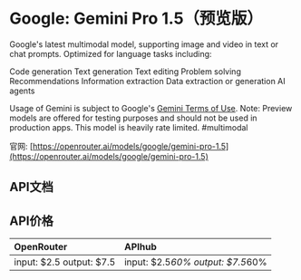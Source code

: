 # Google: Gemini Pro 1.5（预览版）

Google's latest multimodal model, supporting image and video in text or chat prompts.
Optimized for language tasks including:

Code generation
Text generation
Text editing
Problem solving
Recommendations
Information extraction
Data extraction or generation
AI agents

Usage of Gemini is subject to Google's [Gemini Terms of Use](https://ai.google.dev/terms).
Note: Preview models are offered for testing purposes and should not be used in production apps. This model is heavily rate limited.
#multimodal

官网: [https://openrouter.ai/models/google/gemini-pro-1.5](https://openrouter.ai/models/google/gemini-pro-1.5)

## API文档



## API价格

| OpenRouter | APIhub |
|:---|:---|
| input: $2.5 output: $7.5 | input: $2.5*60% output: $7.5*60% |
